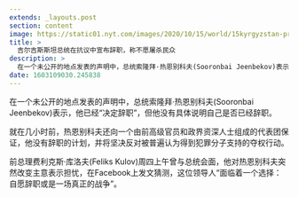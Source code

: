 ```yaml
--- 
extends: _layouts.post 
section: content 
image: https://static01.nyt.com/images/2020/10/15/world/15kyrgyzstan-president-01/15kyrgyzstan-president-01-articleLarge.jpg 
title: > 
  吉尔吉斯斯坦总统在抗议中宣布辞职，称不愿屠杀民众 
description: > 
  在一个未公开的地点发表的声明中，总统索隆拜·热恩别科夫(Sooronbai Jeenbekov)表示，他已经“决定辞职”，但他没有具体说明自己是否已经辞职。就在几小时前，热恩别科夫还向一个由前高级官员和政界资深人士组成的代表团保证，他没有辞职的计划，并将坚决反对被普遍认为得到犯罪分子支持的夺权行动。前总理费利克斯·库洛夫(Feliks Kulov)周四上午曾与总统会面，他对热恩别科夫突然改变主意表示担忧，在Facebook上发文猜测，这位领导人“面临着一个选择：自愿辞职或是一场真正的战争”。 
date: 1603109030.245838 
--- 
```

<div><p class="article-paragraph">&#22312;&#19968;&#20010;&#26410;&#20844;&#24320;&#30340;&#22320;&#28857;&#21457;&#34920;&#30340;&#22768;&#26126;&#20013;&#65292;&#24635;&#32479;&#32034;&#38534;&#25308;&#183;&#28909;&#24681;&#21035;&#31185;&#22827;(Sooronbai Jeenbekov)&#34920;&#31034;&#65292;&#20182;&#24050;&#32463;&#8220;&#20915;&#23450;&#36766;&#32844;&#8221;&#65292;&#20294;&#20182;&#27809;&#26377;&#20855;&#20307;&#35828;&#26126;&#33258;&#24049;&#26159;&#21542;&#24050;&#32463;&#36766;&#32844;&#12290;</p><p class="article-paragraph">&#23601;&#22312;&#20960;&#23567;&#26102;&#21069;&#65292;&#28909;&#24681;&#21035;&#31185;&#22827;&#36824;&#21521;&#19968;&#20010;&#30001;&#21069;&#39640;&#32423;&#23448;&#21592;&#21644;&#25919;&#30028;&#36164;&#28145;&#20154;&#22763;&#32452;&#25104;&#30340;&#20195;&#34920;&#22242;&#20445;&#35777;&#65292;&#20182;&#27809;&#26377;&#36766;&#32844;&#30340;&#35745;&#21010;&#65292;&#24182;&#23558;&#22362;&#20915;&#21453;&#23545;&#34987;&#26222;&#36941;&#35748;&#20026;&#24471;&#21040;&#29359;&#32618;&#20998;&#23376;&#25903;&#25345;&#30340;&#22842;&#26435;&#34892;&#21160;&#12290;</p><p class="article-paragraph">&#21069;&#24635;&#29702;&#36153;&#21033;&#20811;&#26031;&#183;&#24211;&#27931;&#22827;(Feliks Kulov)&#21608;&#22235;&#19978;&#21320;&#26366;&#19982;&#24635;&#32479;&#20250;&#38754;&#65292;&#20182;&#23545;&#28909;&#24681;&#21035;&#31185;&#22827;&#31361;&#28982;&#25913;&#21464;&#20027;&#24847;&#34920;&#31034;&#25285;&#24551;&#65292;&#22312;Facebook&#19978;&#21457;&#25991;&#29468;&#27979;&#65292;&#36825;&#20301;&#39046;&#23548;&#20154;&#8220;&#38754;&#20020;&#30528;&#19968;&#20010;&#36873;&#25321;&#65306;&#33258;&#24895;&#36766;&#32844;&#25110;&#26159;&#19968;&#22330;&#30495;&#27491;&#30340;&#25112;&#20105;&#8221;&#12290;</p></div>